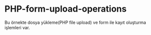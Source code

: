 # PHP-form-upload-operations
Bu örnekte dosya yükleme(PHP file upload) ve form ile kayıt oluşturma işlemleri var.
